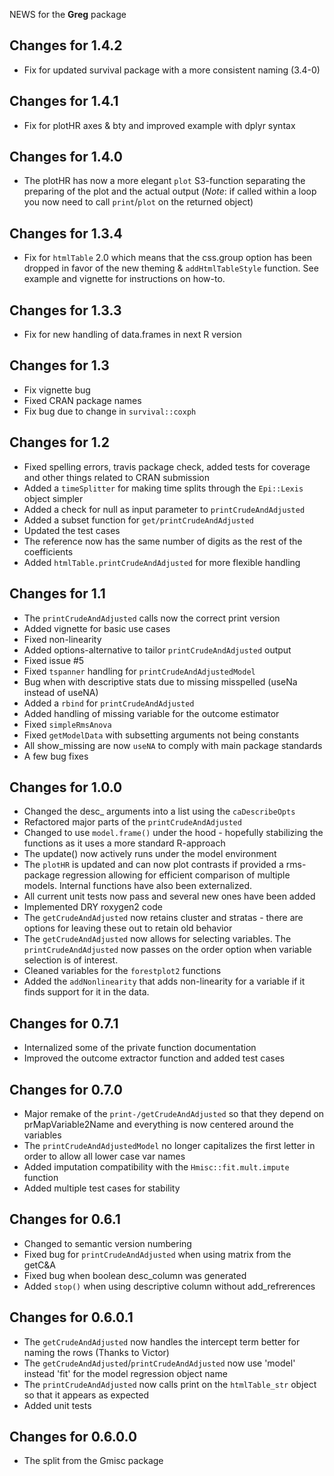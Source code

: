 NEWS for the **Greg** package

Changes for 1.4.2
-----------------
* Fix for updated survival package with a more consistent naming (3.4-0)

Changes for 1.4.1
-----------------
* Fix for plotHR axes & bty and improved example with dplyr syntax

Changes for 1.4.0
-----------------
* The plotHR has now a more elegant `plot` S3-function separating the preparing of the plot and the actual output (*Note*: if called within a loop you now need to call `print`/`plot` on the returned object)

Changes for 1.3.4
-----------------
* Fix for `htmlTable` 2.0 which means that the css.group option has been dropped in favor of the new theming & `addHtmlTableStyle` function. See example and vignette for instructions on how-to.

Changes for 1.3.3
-----------------
* Fix for new handling of data.frames in next R version

Changes for 1.3
-----------------
* Fix vignette bug
* Fixed CRAN package names
* Fix bug due to change in `survival::coxph`

Changes for 1.2
-----------------
* Fixed spelling errors, travis package check, added tests for coverage and other things related to CRAN submission
* Added a `timeSplitter` for making time splits through the `Epi::Lexis` object simpler
* Added a check for null as input parameter to `printCrudeAndAdjusted`
* Added a subset function for `get/printCrudeAndAdjusted`
* Updated the test cases
* The reference now has the same number of digits as the rest of the coefficients
* Added `htmlTable.printCrudeAndAdjusted` for more flexible handling

Changes for 1.1
-----------------
* The `printCrudeAndAdjusted` calls now the correct print version
* Added vignette for basic use cases
* Fixed non-linearity
* Added options-alternative to tailor `printCrudeAndAdjusted` output
* Fixed issue #5
* Fixed `tspanner` handling for `printCrudeAndAdjustedModel`
* Bug when with descriptive stats due to missing misspelled (useNa instead of useNA)
* Added a `rbind` for `printCrudeAndAdjusted`
* Added handling of missing variable for the outcome estimator
* Fixed `simpleRmsAnova`
* Fixed `getModelData` with subsetting arguments not being constants
* All show_missing are now `useNA` to comply with main package standards
* A few bug fixes

Changes for 1.0.0
-----------------
* Changed the desc_ arguments into a list using the `caDescribeOpts`
* Refactored major parts of the `printCrudeAndAdjusted`
* Changed to use `model.frame()` under the hood - hopefully stabilizing the functions
  as it uses a more standard R-approach
* The update() now actively runs under the model environment
* The `plotHR` is updated and can now plot contrasts if provided a rms-package regression
  allowing for efficient comparison of multiple models. Internal functions have also
  been externalized.
* All current unit tests now pass and several new ones have been added
* Implemented DRY roxygen2 code
* The `getCrudeAndAdjusted` now retains cluster and stratas - there are options for
  leaving these out to retain old behavior
* The `getCrudeAndAdjusted` now allows for selecting variables. The `printCrudeAndAdjusted`
  now passes on the order option when variable selection is of interest.
* Cleaned variables for the `forestplot2` functions
* Added the `addNonlinearity` that adds non-linearity for a variable if it finds
  support for it in the data.

Changes for 0.7.1
-----------------
* Internalized some of the private function documentation
* Improved the outcome extractor function and added test cases

Changes for 0.7.0
-----------------
* Major remake of the `print-/getCrudeAndAdjusted` so that they depend on prMapVariable2Name
  and everything is now centered around the variables 
* The `printCrudeAndAdjustedModel` no longer capitalizes the first letter in order 
  to allow all lower case var names
* Added imputation compatibility with the `Hmisc::fit.mult.impute` function
* Added multiple test cases for stability

Changes for 0.6.1
-----------------
* Changed to semantic version numbering
* Fixed bug for `printCrudeAndAdjusted` when using matrix from the getC&A
* Fixed bug when boolean desc_column was generated
* Added `stop()` when using descriptive column without add_refrerences

Changes for 0.6.0.1
-------------------
* The `getCrudeAndAdjusted` now handles the intercept term better for naming the 
  rows (Thanks to Victor)
* The `getCrudeAndAdjusted`/`printCrudeAndAdjusted` now use 'model' instead 'fit' for 
  the model regression object name
* The `printCrudeAndAdjusted` now calls print on the `htmlTable_str` object so that it 
  appears as expected
* Added unit tests

Changes for 0.6.0.0
-------------------
* The split from the Gmisc package
